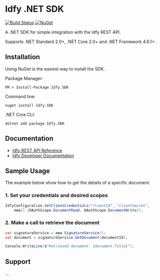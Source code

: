 # Idfy .NET SDK
[![Build Status](https://travis-ci.org/idfy-io/idfy-sdk-net.svg?branch=master)](https://travis-ci.org/idfy-io/idfy-sdk-net) [![NuGet](https://img.shields.io/nuget/v/Idfy.SDK.svg)](https://www.nuget.org/packages/Idfy.SDK)

A .NET SDK for simple integration with the Idfy REST API.

Supports .NET Standard 2.0+, .NET Core 2.0+ and .NET Framework 4.6.1+.

## Installation
Using NuGet is the easiest way to install the SDK.

Package Manager:

	PM > Install-Package Idfy.SDK

Command line:  

	nuget install Idfy.SDK

.NET Core CLI:  

	dotnet add package Idfy.SDK

## Documentation
- [Idfy REST API Reference](https://developer.idfy.io/api)
- [Idfy Developer Documentation](https://docs.idfy.io)


## Sample Usage
The example below show how to get the details of a specific document.

### 1. Set your credentials and desired scopes
```csharp
IdfyConfiguration.SetClientCredentials("clientId", "clientSecret",
    new[] {OAuthScope.DocumentRead, OAuthScope.DocumentWrite});
```

### 2. Make a call to retrieve the document
```csharp
var signatureService = new SignatureService();
var document = signatureService.GetDocument(documentId);

Console.WriteLine($"Retrieved document: {document.Title}");
```

## Support
...
